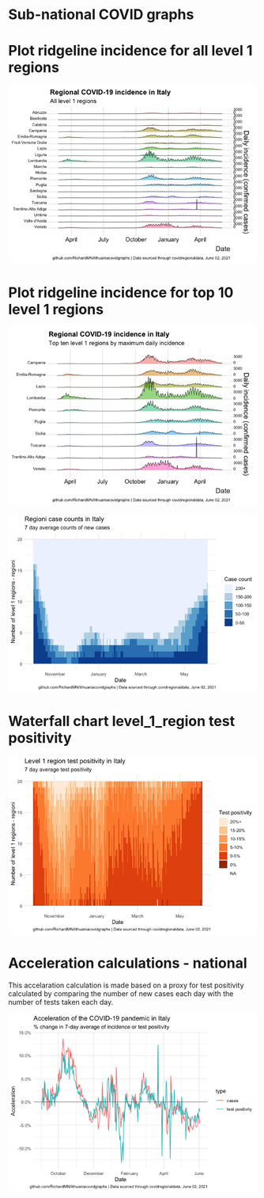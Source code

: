 Sub-national COVID graphs
================

# Plot ridgeline incidence for all level 1 regions

![](Report%20Italy_files/figure-gfm/ridgeline-all-level-1-graphs-1.png)<!-- -->

# Plot ridgeline incidence for top 10 level 1 regions

![](Report%20Italy_files/figure-gfm/ridgeline-top-ten-level-1-graphs-1.png)<!-- -->

![](Report%20Italy_files/figure-gfm/waterfall-case-count-level-1-1.png)<!-- -->

# Waterfall chart level\_1\_region test positivity

![](Report%20Italy_files/figure-gfm/waterfall-positivity-level-1-graph-1.png)<!-- -->

# Acceleration calculations - national

This accelaration calculation is made based on a proxy for test
positivity calculated by comparing the number of new cases each day with
the number of tests taken each day.

![](Report%20Italy_files/figure-gfm/acceleration-national-graphs-1.png)<!-- -->
